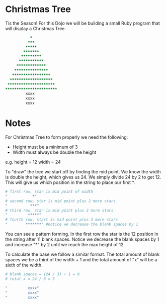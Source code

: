 Christmas Tree
==============

Tis the Season! For this Dojo we will be building a small Ruby program
that will display a Christmas Tree.


```ruby
           *
          ***
         *****
        *******
       *********
      ***********
     *************
    ***************
   *****************
  *******************
 *********************
***********************
         xxxx
         xxxx
         xxxx
```

Notes
=====

For Christmas Tree to form properly we need the following:

* Height must be a minimum of 3
* Width must always be double the height

e.g. height = 12
     width = 24

To "draw" the tree we start off by finding the mid point. We know the width
is double the height, which gives us 24.  We simply divide 24 by 2 to get 12.
This will give us which position in the string to place our first *.

```ruby
# first row, star is mid point of width
"           *"
# second row, star is mid point plus 2 more stars
"          ***"
# third row, star is mid point plus 2 more stars
"         *****"
# fourth row, start is mid point plus 2 more stars
"        *******" #notice we decrease the blank spaces by 1
```

You can see a pattern forming. In the first row the star is the 12
position in the string after 11 blank spaces. Notice we decrease the blank
spaces by 1 and increase "*" by 2 until we reach the max height of 12.

To calculate the base we follow a similar format. The total amount of
blank spaces we be a third of the width + 1 and the total amount of "x" will
be a sixth of the width.

```ruby
# blank spaces = (24 / 3) + 1 = 9
# total x = 24 / 6 = 3

"         xxxx"
"         xxxx"
"         xxxx"
```
